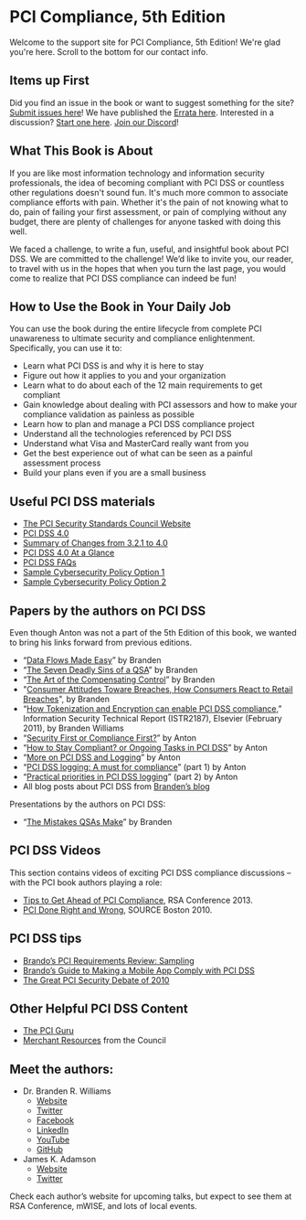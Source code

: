 # PCI Compliance, 5th Edition

Welcome to the support site for PCI Compliance, 5th Edition! We're glad you're here. Scroll to the bottom for our contact info.

## Items up First

Did you find an issue in the book or want to suggest something for the site? [Submit issues here](https://github.com/captbrando/PCI-Compliance-5th-Edition/issues/new/choose)! We have published the [Errata here](https://github.com/captbrando/PCI-Compliance-5th-Edition/wiki/Errata). Interested in a discussion? [Start one here](https://github.com/captbrando/PCI-Compliance-5th-Edition/discussions). [Join our Discord](https://discord.gg/vKyvrgKCnp)!

## What This Book is About
If you are like most information technology and information security professionals, the idea of becoming compliant with PCI DSS or countless other regulations doesn't sound fun. It's much more common to associate compliance efforts with pain. Whether it's the pain of not knowing what to do, pain of failing your first assessment, or pain of complying without any budget, there are plenty of challenges for anyone tasked with doing this well.

We faced a challenge, to write a fun, useful, and insightful book about PCI DSS. We are committed to the challenge! We’d like to invite you, our reader, to travel with us in the hopes that when you turn the last page, you would come to realize that PCI DSS compliance can indeed be fun!

## How to Use the Book in Your Daily Job

You can use the book during the entire lifecycle from complete PCI unawareness to ultimate security and compliance enlightenment. Specifically, you can use it to:

* Learn what PCI DSS is and why it is here to stay
* Figure out how it applies to you and your organization
* Learn what to do about each of the 12 main requirements to get compliant
* Gain knowledge about dealing with PCI assessors and how to make your compliance validation as painless as possible
* Learn how to plan and manage a PCI DSS compliance project
* Understand all the technologies referenced by PCI DSS
* Understand what Visa and MasterCard really want from you
* Get the best experience out of what can be seen as a painful assessment process
* Build your plans even if you are a small business

## Useful PCI DSS materials

* [The PCI Security Standards Council Website](https://pcisecuritystandards.org)
* [PCI DSS 4.0](https://www.pcisecuritystandards.org/documents/PCI-DSS-v4_0.pdf)
* [Summary of Changes from 3.2.1 to 4.0](https://www.pcisecuritystandards.org/documents/PCI-DSS-v3-2-1-to-v4-0-Summary-of-Changes-r1.pdf)
* [PCI DSS 4.0 At a Glance](https://www.pcisecuritystandards.org/documents/PCI-DSS-v4-0-At-A-Glance.pdf?agreement=true&time=1653413091750)
* [PCI DSS FAQs](https://www.pcisecuritystandards.org/faqs)
* [Sample Cybersecurity Policy Option 1](https://www.instantsecuritypolicy.com/information-security-policy.html)
* [Sample Cybersecurity Policy Option 2](https://www.complianceforge.com/products.html)

## Papers by the authors on PCI DSS

Even though Anton was not a part of the 5th Edition of this book, we wanted to bring his links forward from previous editions. 

* “[Data Flows Made Easy](https://www.brandenwilliams.com/brwpubs/DataFlowsMadeEasy.pdf)” by Branden 
* “[The Seven Deadly Sins of a QSA](https://www.brandenwilliams.com/brwpubs/Seven%20Deadly%20Sins%20of%20a%20QSA.pdf)” by Branden 
* “[The Art of the Compensating Control](https://www.brandenwilliams.com/brwpubs/TheArtoftheCompensatingControl.pdf)” by Branden 
* "[Consumer Attitudes Toware Breaches, How Consumers React to Retail Breaches](https://www.brandenwilliams.com/brwpubs/Consumer%20Attitudes%20Toward%20Breaches_FINAL.pdf)", by Branden 
* “[How Tokenization and Encryption can enable PCI DSS compliance,](https://www.sciencedirect.com/science/article/abs/pii/S1363412711000161)” Information Security Technical Report (ISTR2187), Elsevier (February 2011), by Branden Williams
* “[Security First or Compliance First?](https://www.slideshare.net/anton_chuvakin/compliance-first-or-security-first)” by Anton 
* “[How to Stay Compliant? or Ongoing Tasks in PCI DSS](http://chuvakin.blogspot.com/2009/01/how-to-stay-compliant-or-ongoing-tasks.html)” by Anton 
* “[More on PCI DSS and Logging](http://chuvakin.blogspot.com/2010/01/more-on-pci-dss-and-logging.html)” by Anton 
* “[PCI DSS logging: A must for compliance](https://www.networkworld.com/article/2245903/pci-dss-logging--a-must-for-compliance.html)” (part 1) by Anton 
* “[Practical priorities in PCI DSS logging](https://www.networkworld.com/article/2245906/practical-priorities-in-pci-dss-logging.html)” (part 2) by Anton 
* All blog posts about PCI DSS from [Branden’s blog](https://www.brandenwilliams.com/blog/category/pci/)

Presentations by the authors on PCI DSS:

* “[The Mistakes QSAs Make](https://www.slideshare.net/BrandenWilliams/the-mistakes-qsas-make)” by Branden

## PCI DSS Videos

This section contains videos of exciting PCI DSS compliance discussions – with the PCI book authors playing a role:

* [Tips to Get Ahead of PCI Compliance](https://www.youtube.com/watch?v=RmIDPlO1vts), RSA Conference 2013.
* [PCI Done Right and Wrong](https://www.youtube.com/watch?v=Slcpuvapa2Y), SOURCE Boston 2010.

## PCI DSS tips

* [Brando’s PCI Requirements Review: Sampling](https://www.brandenwilliams.com/blog/2012/06/05/pci-requirements-review-sampling/)
* [Brando’s Guide to Making a Mobile App Comply with PCI DSS](https://www.brandenwilliams.com/blog/2011/04/19/how-to-make-a-mobile-payment-app-comply-with-pci-dss/)
* [The Great PCI Security Debate of 2010](https://www.csoonline.com/article/2124765/the-great-pci-security-debate-of-2010--transcribed.html)

## Other Helpful PCI DSS Content

* [The PCI Guru](https://pciguru.wordpress.com/)
* [Merchant Resources](https://www.pcisecuritystandards.org/merchants/) from the Council

## Meet the authors:

* Dr. Branden R. Williams
  * [Website](https://www.brandenwilliams.com)
  * [Twitter](https://twitter.com/brandenwilliams/) 
  * [Facebook](https://www.facebook.com/BrandenRWilliams)
  * [LinkedIn](http://www.linkedin.com/in/bwilliams)
  * [YouTube](https://www.youtube.com/channel/UCLusUT6j6Uh79yoy9Vmm1Mw)
  * [GitHub](https://github.com/captbrando)
* James K. Adamson
  * [Website](http://www.jameskadamson.com)
  * [Twitter](https://twitter.com/jameskadamson/) 

Check each author’s website for upcoming talks, but expect to see them at RSA Conference, mWISE, and lots of local events.
